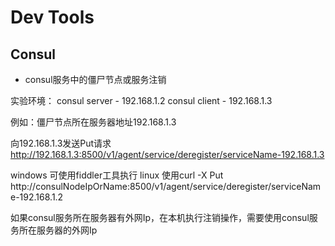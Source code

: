 # Dev Tools

## Consul

- consul服务中的僵尸节点或服务注销

实验环境：
consul server - 192.168.1.2
consul client - 192.168.1.3

例如：僵尸节点所在服务器地址192.168.1.3

向192.168.1.3发送Put请求
http://192.168.1.3:8500/v1/agent/service/deregister/serviceName-192.168.1.3

windows 可使用fiddler工具执行
linux 使用curl -X Put http://consulNodeIpOrName:8500/v1/agent/service/deregister/serviceName-192.168.1.2

如果consul服务所在服务器有外网Ip，在本机执行注销操作，需要使用consul服务所在服务器的外网Ip
